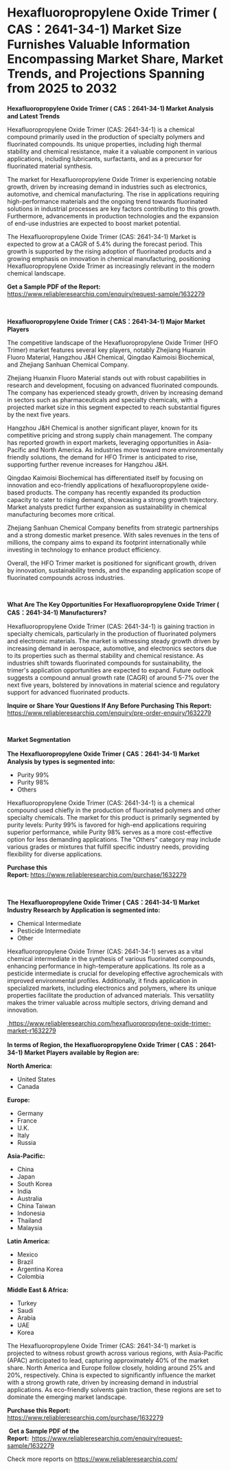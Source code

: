<p><h1>Hexafluoropropylene Oxide Trimer ( CAS：2641-34-1) Market Size Furnishes Valuable Information Encompassing Market Share, Market Trends, and Projections Spanning from 2025 to 2032</h1></p><p><strong>Hexafluoropropylene Oxide Trimer ( CAS：2641-34-1) Market Analysis and Latest Trends</strong></p>
<p><p>Hexafluoropropylene Oxide Trimer (CAS: 2641-34-1) is a chemical compound primarily used in the production of specialty polymers and fluorinated compounds. Its unique properties, including high thermal stability and chemical resistance, make it a valuable component in various applications, including lubricants, surfactants, and as a precursor for fluorinated material synthesis. </p><p>The market for Hexafluoropropylene Oxide Trimer is experiencing notable growth, driven by increasing demand in industries such as electronics, automotive, and chemical manufacturing. The rise in applications requiring high-performance materials and the ongoing trend towards fluorinated solutions in industrial processes are key factors contributing to this growth. Furthermore, advancements in production technologies and the expansion of end-use industries are expected to boost market potential.</p><p>The Hexafluoropropylene Oxide Trimer (CAS: 2641-34-1) Market is expected to grow at a CAGR of 5.4% during the forecast period. This growth is supported by the rising adoption of fluorinated products and a growing emphasis on innovation in chemical manufacturing, positioning Hexafluoropropylene Oxide Trimer as increasingly relevant in the modern chemical landscape.</p></p>
<p><strong>Get a Sample PDF of the Report:&nbsp;</strong> <a href="https://www.reliableresearchiq.com/enquiry/request-sample/1632279?utm_campaign=2730&utm_medium=2&utm_source=Github&utm_content=ia&utm_term=29032025&utm_id=hexafluoropropylene-oxide-trimer-cas2641-34-1">https://www.reliableresearchiq.com/enquiry/request-sample/1632279</a></p>
<p>&nbsp;</p>
<p><strong>Hexafluoropropylene Oxide Trimer ( CAS：2641-34-1) Major Market Players</strong></p>
<p><p>The competitive landscape of the Hexafluoropropylene Oxide Trimer (HFO Trimer) market features several key players, notably Zhejiang Huanxin Fluoro Material, Hangzhou J&H Chemical, Qingdao Kaimoisi Biochemical, and Zhejiang Sanhuan Chemical Company.</p><p>Zhejiang Huanxin Fluoro Material stands out with robust capabilities in research and development, focusing on advanced fluorinated compounds. The company has experienced steady growth, driven by increasing demand in sectors such as pharmaceuticals and specialty chemicals, with a projected market size in this segment expected to reach substantial figures by the next five years.</p><p>Hangzhou J&H Chemical is another significant player, known for its competitive pricing and strong supply chain management. The company has reported growth in export markets, leveraging opportunities in Asia-Pacific and North America. As industries move toward more environmentally friendly solutions, the demand for HFO Trimer is anticipated to rise, supporting further revenue increases for Hangzhou J&H.</p><p>Qingdao Kaimoisi Biochemical has differentiated itself by focusing on innovation and eco-friendly applications of hexafluoropropylene oxide-based products. The company has recently expanded its production capacity to cater to rising demand, showcasing a strong growth trajectory. Market analysts predict further expansion as sustainability in chemical manufacturing becomes more critical.</p><p>Zhejiang Sanhuan Chemical Company benefits from strategic partnerships and a strong domestic market presence. With sales revenues in the tens of millions, the company aims to expand its footprint internationally while investing in technology to enhance product efficiency.</p><p>Overall, the HFO Trimer market is positioned for significant growth, driven by innovation, sustainability trends, and the expanding application scope of fluorinated compounds across industries.</p></p>
<p>&nbsp;</p>
<p><strong>What Are The Key Opportunities For Hexafluoropropylene Oxide Trimer ( CAS：2641-34-1) Manufacturers?</strong></p>
<p><p>Hexafluoropropylene Oxide Trimer (CAS: 2641-34-1) is gaining traction in specialty chemicals, particularly in the production of fluorinated polymers and electronic materials. The market is witnessing steady growth driven by increasing demand in aerospace, automotive, and electronics sectors due to its properties such as thermal stability and chemical resistance. As industries shift towards fluorinated compounds for sustainability, the trimer's application opportunities are expected to expand. Future outlook suggests a compound annual growth rate (CAGR) of around 5-7% over the next five years, bolstered by innovations in material science and regulatory support for advanced fluorinated products.</p></p>
<p><strong>Inquire or Share Your Questions If Any Before Purchasing This Report:</strong> <a href="https://www.reliableresearchiq.com/enquiry/pre-order-enquiry/1632279?utm_campaign=2730&utm_medium=2&utm_source=Github&utm_content=ia&utm_term=29032025&utm_id=hexafluoropropylene-oxide-trimer-cas2641-34-1">https://www.reliableresearchiq.com/enquiry/pre-order-enquiry/1632279</a></p>
<p>&nbsp;</p>
<p><strong>Market Segmentation</strong></p>
<p><strong>The Hexafluoropropylene Oxide Trimer ( CAS：2641-34-1) Market Analysis by types is segmented into:</strong></p>
<p><ul><li>Purity 99%</li><li>Purity 98%</li><li>Others</li></ul></p>
<p><p>Hexafluoropropylene Oxide Trimer (CAS: 2641-34-1) is a chemical compound used chiefly in the production of fluorinated polymers and other specialty chemicals. The market for this product is primarily segmented by purity levels: Purity 99% is favored for high-end applications requiring superior performance, while Purity 98% serves as a more cost-effective option for less demanding applications. The "Others" category may include various grades or mixtures that fulfill specific industry needs, providing flexibility for diverse applications.</p></p>
<p><strong>Purchase this Report:&nbsp;</strong><a href="https://www.reliableresearchiq.com/purchase/1632279?utm_campaign=2730&utm_medium=2&utm_source=Github&utm_content=ia&utm_term=29032025&utm_id=hexafluoropropylene-oxide-trimer-cas2641-34-1">https://www.reliableresearchiq.com/purchase/1632279</a></p>
<p>&nbsp;</p>
<p><strong>The Hexafluoropropylene Oxide Trimer ( CAS：2641-34-1) Market Industry Research by Application is segmented into:</strong></p>
<p><ul><li>Chemical Intermediate</li><li>Pesticide Intermediate</li><li>Other</li></ul></p>
<p><p>Hexafluoropropylene Oxide Trimer (CAS: 2641-34-1) serves as a vital chemical intermediate in the synthesis of various fluorinated compounds, enhancing performance in high-temperature applications. Its role as a pesticide intermediate is crucial for developing effective agrochemicals with improved environmental profiles. Additionally, it finds application in specialized markets, including electronics and polymers, where its unique properties facilitate the production of advanced materials. This versatility makes the trimer valuable across multiple sectors, driving demand and innovation.</p></p>
<p><a href="https://www.reliableresearchiq.com/hexafluoropropylene-oxide-trimer-market-r1632279?utm_campaign=2730&utm_medium=2&utm_source=Github&utm_content=ia&utm_term=29032025&utm_id=hexafluoropropylene-oxide-trimer-cas2641-34-1">&nbsp;https://www.reliableresearchiq.com/hexafluoropropylene-oxide-trimer-market-r1632279</a></p>
<p><strong>In terms of Region, the Hexafluoropropylene Oxide Trimer ( CAS：2641-34-1) Market Players available by Region are:</strong></p>
<p>
    <p> <strong> North America: </strong>
        <ul>
            <li>United States</li>
            <li>Canada</li>
        </ul>
        </p> 
    <p> <strong> Europe: </strong>
        <ul>
            <li>Germany</li>
            <li>France</li>
            <li>U.K.</li>
            <li>Italy</li>
            <li>Russia</li>
        </ul>
        </p> 
    <p> <strong> Asia-Pacific: </strong>
        <ul>
            <li>China</li>
            <li>Japan</li>
            <li>South Korea</li>
            <li>India</li>
            <li>Australia</li>
            <li>China Taiwan</li>
            <li>Indonesia</li>
            <li>Thailand</li>
            <li>Malaysia</li>
        </ul>
        </p> 
    <p> <strong> Latin America: </strong>
        <ul>
            <li>Mexico</li>
            <li>Brazil</li>
            <li>Argentina Korea</li>
            <li>Colombia</li>
        </ul>
        </p> 
    <p> <strong> Middle East & Africa: </strong>
        <ul>
            <li>Turkey</li>
            <li>Saudi</li>
            <li>Arabia</li>
            <li>UAE</li>
            <li>Korea</li>
        </ul>
    </p>
    </p>
<p><p>The Hexafluoropropylene Oxide Trimer (CAS: 2641-34-1) market is projected to witness robust growth across various regions, with Asia-Pacific (APAC) anticipated to lead, capturing approximately 40% of the market share. North America and Europe follow closely, holding around 25% and 20%, respectively. China is expected to significantly influence the market with a strong growth rate, driven by increasing demand in industrial applications. As eco-friendly solvents gain traction, these regions are set to dominate the emerging market landscape.</p></p>
<p><strong>Purchase this Report: </strong><a href="https://www.reliableresearchiq.com/purchase/1632279?utm_campaign=2730&utm_medium=2&utm_source=Github&utm_content=ia&utm_term=29032025&utm_id=hexafluoropropylene-oxide-trimer-cas2641-34-1">https://www.reliableresearchiq.com/purchase/1632279</a></p>
<p>&nbsp;<strong>Get a Sample PDF of the Report:&nbsp;&nbsp;</strong><a href="https://www.reliableresearchiq.com/enquiry/request-sample/1632279?utm_campaign=2730&utm_medium=2&utm_source=Github&utm_content=ia&utm_term=29032025&utm_id=hexafluoropropylene-oxide-trimer-cas2641-34-1">https://www.reliableresearchiq.com/enquiry/request-sample/1632279</a></p>
<p><strong></strong></p>
<p>Check more reports on <a href="https://www.reliableresearchiq.com/?utm_campaign=2730&utm_medium=2&utm_source=Github&utm_content=ia&utm_term=29032025&utm_id=hexafluoropropylene-oxide-trimer-cas2641-34-1">https://www.reliableresearchiq.com/</a></p>